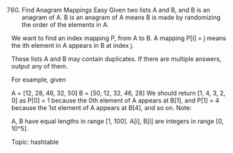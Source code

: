 760. Find Anagram Mappings
Easy
Given two lists A and B, and B is an anagram of A. B is an anagram of A means B is made by randomizing the order of the elements in A.

We want to find an index mapping P, from A to B. A mapping P[i] = j means the ith element in A appears in B at index j.

These lists A and B may contain duplicates. If there are multiple answers, output any of them.

For example, given

A = [12, 28, 46, 32, 50]
B = [50, 12, 32, 46, 28]
We should return
[1, 4, 3, 2, 0]
as P[0] = 1 because the 0th element of A appears at B[1], and P[1] = 4 because the 1st element of A appears at B[4], and so on.
Note:

A, B have equal lengths in range [1, 100].
A[i], B[i] are integers in range [0, 10^5].

Topic: hashtable
